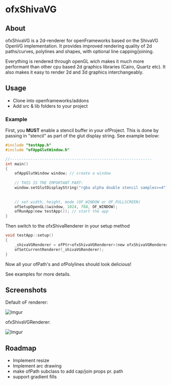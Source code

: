 # ofxShivaVG

## About

ofxShivaVG is a 2d-renderer for openFrameworks based on the ShivaVG OpenVG implementation. It provides improved rendering quality of 2d paths/curves, polylines and shapes, with optional line capping/joining.

Everything is rendered through openGL wich makes it much more performant than other cpu based 2d graphics libraries (Cairo, Quartz etc). It also makes it easy to render 2d and 3d graphics interchangeably.

## Usage

* Clone into openframeworks/addons
* Add src & lib folders to your project

### Example

First, you **MUST** enable a stencil buffer in your ofProject. This is done by passing in "stencil" as part of the glut display string. See example below:


```c
#include "testApp.h"
#include "ofAppGlutWindow.h"

//--------------------------------------------------------------
int main()
{
	ofAppGlutWindow window; // create a window
	
	// THIS IS THE IMPORTANT PART:
    window.setGlutDisplayString("rgba alpha double stencil samples>=4");
    
    
	// set width, height, mode (OF_WINDOW or OF_FULLSCREEN)
	ofSetupOpenGL(&window, 1024, 768, OF_WINDOW);
	ofRunApp(new testApp()); // start the app
}
```

Then switch to the ofxShivaRenderer in your setup method

```c
void testApp::setup()
{
    _shivaVGRenderer = ofPtr<ofxShivaVGRenderer>(new ofxShivaVGRenderer);
    ofSetCurrentRenderer(_shivaVGRenderer);
}
```

Now all your ofPath's and ofPolylines should look delicious!

See examples for more details.

## Screenshots

Default oF renderer:

![Imgur](http://i.imgur.com/hMSeaZu.png)

ofxShivaVGRenderer:

![Imgur](http://i.imgur.com/hsh4HzM.png)

## Roadmap

  - Implement resize
  - Implement arc drawing  
  - make ofPath subclass to add cap/join props pr. path  
  - support gradient fills  
